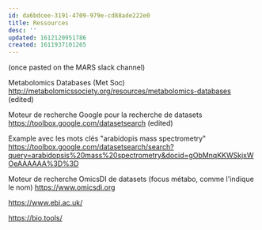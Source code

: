 ```yaml
---
id: da6bdcee-3191-4709-979e-cd88ade222e0
title: Ressources
desc: ''
updated: 1612120951786
created: 1611937101265
---
```


(once pasted on the MARS slack channel)

Metabolomics Databases (Met Soc) http://metabolomicssociety.org/resources/metabolomics-databases (edited) 

Moteur de recherche Google pour la recherche de datasets https://toolbox.google.com/datasetsearch (edited) 

Example avec les mots clés "arabidopis mass spectrometry" https://toolbox.google.com/datasetsearch/search?query=arabidopsis%20mass%20spectrometry&docid=gObMnqKKWSkjxWOeAAAAAA%3D%3D

Moteur de recherche OmicsDI de datasets (focus métabo, comme l'indique le nom) https://www.omicsdi.org

https://www.ebi.ac.uk/

https://bio.tools/

